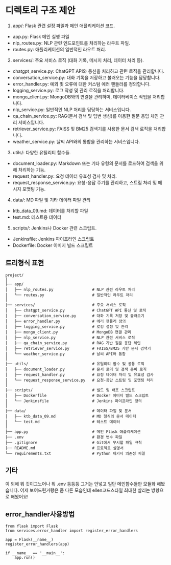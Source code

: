 # 디렉토리 구조 제안

1. app/: Flask 관련 설정 파일과 메인 애플리케이션 코드.

* app.py: Flask 메인 실행 파일
* nlp_routes.py: NLP 관련 엔드포인트를 처리하는 라우트 파일.
* routes.py: 애플리케이션의 일반적인 라우트 처리.

2. services/: 주요 서비스 로직 (대화 기록, 메시지 처리, 데이터 처리 등).

* chatgpt_service.py: ChatGPT API와 통신을 처리하고 관련 로직을 관리합니다.
* conversation_service.py: 대화 기록을 저장하고 불러오는 기능을 담당합니다.
* error_handler.py: 예외 및 오류에 대한 커스텀 에러 핸들러를 정의합니다.
* logging_service.py: 로그 작성 및 관리 로직을 처리합니다.
* mongo_client.py: MongoDB와의 연결을 관리하며, 데이터베이스 작업을 처리합니다.
* nlp_service.py: 일반적인 NLP 처리를 담당하는 서비스입니다.
* qa_chain_service.py: RAG(문서 검색 및 답변 생성)를 이용한 질문 응답 체인 관리 서비스입니다.
* retriever_service.py: FAISS 및 BM25 검색기를 사용한 문서 검색 로직을 처리합니다.
* weather_service.py: 날씨 API와의 통합을 관리하는 서비스입니다.

3. utils/: 다양한 유틸리티 함수들.

* document_loader.py: Markdown 또는 기타 유형의 문서를 로드하여 검색을 위해 처리하는 기능.
* request_handler.py: 요청 데이터 유효성 검사 및 처리.
* request_response_service.py: 요청-응답 주기를 관리하고, 스트림 처리 및 메시지 포맷팅 기능.

4. data/: MD 파일 및 기타 데이터 파일 관리

* ktb_data_09.md: 데이터를 처리할 파일
* test.md: 테스트용 데이터

5. scripts/: Jenkins나 Docker 관련 스크립트.

* Jenkinsfile: Jenkins 파이프라인 스크립트
* Dockerfile: Docker 이미지 빌드 스크립트

## 트리형식 표현
```
project/
│
├── app/   
│   ├── nlp_routes.py                 # NLP 관련 라우트 처리
│   └── routes.py                     # 일반적인 라우트 처리
│
├── services/                         # 주요 서비스 로직
│   ├── chatgpt_service.py            # ChatGPT API 통신 및 로직
│   ├── conversation_service.py       # 대화 기록 저장 및 불러오기
│   ├── error_handler.py              # 에러 핸들러 정의
│   ├── logging_service.py            # 로깅 설정 및 관리
│   ├── mongo_client.py               # MongoDB 연결 관리
│   ├── nlp_service.py                # NLP 관련 서비스 로직
│   ├── qa_chain_service.py           # RAG 기반 질문 응답 체인
│   ├── retriever_service.py          # FAISS/BM25 기반 문서 검색기
│   └── weather_service.py            # 날씨 API와 통합
│
├── utils/                            # 유틸리티 함수 및 공통 로직
│   ├── document_loader.py            # 문서 로더 및 검색 준비 로직
│   ├── request_handler.py            # 요청 데이터 처리 및 유효성 검사
│   └── request_response_service.py   # 요청-응답 스트림 및 포맷팅 처리
│
├── scripts/                          # 빌드 및 배포 스크립트
│   ├── Dockerfile                    # Docker 이미지 빌드 스크립트
│   └── Jenkinsfile                   # Jenkins 파이프라인 정의
│
├── data/                             # 데이터 파일 및 문서
│   ├── ktb_data_09.md                # MD 형식의 문서 데이터
│   └── test.md                       # 테스트 데이터
│
├── app.py                            # 메인 Flask 애플리케이션
├── .env                              # 환경 변수 파일
├── .gitignore                        # Git에서 무시할 파일 규칙
├── README.md                         # 프로젝트 설명서
└── requirements.txt                  # Python 패키지 의존성 파일

```

## 기타
이 외에 뭐 깃이그노어나 뭐 .env 등등등 그거는 안넣고 일단 메인함수들만 모듈화 해봤습니다. 어제 보여드린거랑은 좀 다른 모습인데 ellen코드스타일 최대한 살리는 방향으로 해봤어요!

## error_handler사용방법
```
from flask import Flask
from services.error_handler import register_error_handlers

app = Flask(__name__)
register_error_handlers(app)

if __name__ == '__main__':
    app.run()
```

